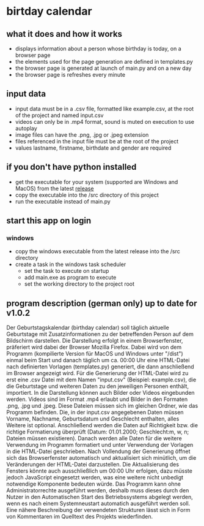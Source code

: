 # birtday calendar

## what it does and how it works

- displays information about a person whose birthday is today, on a browser page
- the elements used for the page generation are defined in templates.py
- the browser page is generated at launch of main.py and on a new day
- the browser page is refreshes every minute

## input data

- input data must be in a .csv file, formatted like example.csv, at the root of the project and named input.csv
- videos can only be in .mp4 format, sound is muted on execution to use autoplay
- image files can have the .png, .jpg or .jpeg extension
- files referenced in the input file must be at the root of the project
- values lastname, firstname, birthdate and gender are required

## if you don't have python installed

- get the executable for your system (supported are Windows and MacOS) from the latest [release](https://github.com/philipp-schuetz/birthday-calendar/releases/latest)
- copy the executable into the /src directory of this project
- run the executable instead of main.py

## start this app on login

### windows

- copy the windows executable from the latest release into the /src directory
- create a task in the windows task scheduler
  - set the task to execute on startup
  - add main.exe as program to execute
  - set the working directory to the project root

## program description (german only) up to date for v1.0.2
Der Geburtstagskalendar (birthday calendar) soll täglich aktuelle Geburtstage mit
Zusatzinformationen zu der betreffenden Person auf dem Bildschirm darstellen. Die
Darstellung erfolgt in einem Browserfenster, präferiert wird dabei der Browser
Mozilla Firefox. Dabei wird von dem Programm (kompilierte Version für MacOS und
Windows unter "/dist") einmal beim Start und danach täglich um ca. 00:00 Uhr eine
HTML-Datei nach definierten Vorlagen (templates.py) generiert, die dann
anschließend im Browser angezeigt wird. Für die Generierung der HTML-Datei wird
zu erst eine .csv Datei mit dem Namen "input.csv" (Beispiel: example.csv), die die
Geburtstage und weiteren Daten zu den jeweiligen Personen enthält, importiert. In
die Darstellung können auch Bilder oder Videos eingebunden werden. Videos sind
im Format .mp4 erlaubt und Bilder in den Formaten .png, .jpg und .jpeg. Diese
Dateien müssen sich im gleichen Ordner, wie das Programm befinden. Die, in der
input.csv angegebenen Daten müssen Vorname, Nachname, Geburtsdatum und
Geschlecht enthalten, alles Weitere ist optional. Anschließend werden die Daten auf
Richtigkeit bzw. die richtige Formatierung überprüft (Datum: 01.01.2000; Geschlecht:m, w, n; Dateien müssen existieren). Danach werden alle Daten für die weitere
Verwendung im Programm formatiert und unter Verwendung der Vorlagen in die
HTML-Datei geschrieben. Nach Vollendung der Generierung öffnet sich das
Browserfenster automatisch und aktualisiert sich minütlich, um die Veränderungen
der HTML-Datei darzustellen. Die Aktualisierung des Fensters könnte auch
ausschließlich um 00:00 Uhr erfolgen, dazu müsste jedoch JavaScript eingesetzt
werden, was eine weitere nicht unbedigt notwendige Komponente bedeuten würde.
Das Programm kann ohne Administratorrechte ausgeführt werden, deshalb muss
dieses durch den Nutzer in den Automatischen Start des Betriebssystems abgelegt
werden, wenn es nach einem Systemneustart automatich ausgeführt werden soll.
Eine nähere Beschreibung der verwendeten Strukturen lässt sich in Form von
Kommentaren im Quelltext des Projekts wiederfinden.